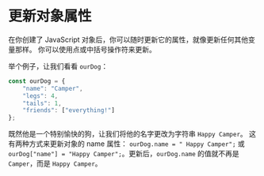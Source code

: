 # 更新对象属性

在你创建了 JavaScript 对象后，你可以随时更新它的属性，就像更新任何其他变量那样。 你可以使用点或中括号操作符来更新。

举个例子，让我们看看 `ourDog`：

```javascript
const ourDog = {
    "name": "Camper",
    "legs": 4,
    "tails": 1,
    "friends": ["everything!"]
};
```

既然他是一个特别愉快的狗，让我们将他的名字更改为字符串 `Happy Camper`。 这有两种方式来更新对象的 name
属性： `ourDog.name = "
Happy Camper";` 或 `ourDog["name"] = "Happy Camper";`。更新后，`ourDog.name` 的值就不再是 `Camper`，而是 `Happy Camper`。